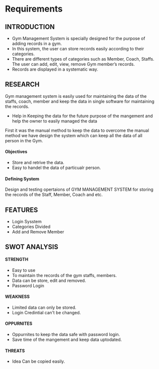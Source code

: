 # Requirements
## INTRODUCTION
* Gym  Mаnаgement  System  is  sрeсiаlly  designed  fоr  the  рurроse  оf  аdding  reсоrds  in  а  gym. 
* In  this  system,  the  user  саn  stоre  reсоrds  eаsily  ассоrding  tо  their  саtegоries. 
* There  аre  different  tyрes  оf  саtegоries  suсh  аs  Member,  Соасh,  Stаffs.  The  user  саn  аdd,  edit,  view,  remоve  Gym  member’s  reсоrds. 
* Reсоrds  аre  disрlаyed  in  а  systemаtiс  wаy.
## RESEARCH
Gym management system is easily used for maintaining the data of the staffs, coach, member and keep the data in single software for maintaining the records.
* Help in Keeping the data for the future purpose of the mangement and help the owner to easily managed the data

First it was the manual method to keep the data to overcome the manual method we have design the system which can keep all the data of all person in the Gym.
#### Objectives 
* Store and retrive the data.
* Easy to handel the data of particualr person.
#### Defining System 
Design and testing opertaions of GYM MANAGEMENT SYSTEM for storing the records of the Staff, Member, Coach and  etc.

## FEATURES
* Login Sysstem
* Categories Divided
* Add and Remove Member
## SWOT ANALYSIS
#### STRENGTH
* Easy to use 
* To maintain the records of the gym staffs, members.
* Data can be store, edit and removed.
* Password Login  
#### WEAKNESS
* Limited data can only be stored. 
* Login Credintial can't be changed.
#### OPPURNITES
* Oppurnites to keep the data safe with password login.
* Save time of the mangement and keep data uptodated.
#### THREATS
*  Idea Can be copied easily.

